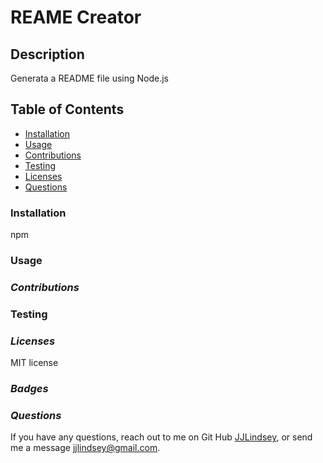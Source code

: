 # REAME Creator

## **Description**
Generata a README file using Node.js

## **Table of Contents**
* [Installation](#installation)
* [Usage](#usage)
* [Contributions](#contributions)
* [Testing](#testing)
* [Licenses](#licenses)
* [Questions](#questions)

### **Installation**
npm 

### **Usage**
 

### *Contributions*
 

### Testing
 

### *Licenses*
MIT license


### *Badges*



### *Questions*
If you have any questions, reach out to me on Git Hub [JJLindsey](https://github.com/JJLindsey), or send me a message jjlindsey@gmail.com.

